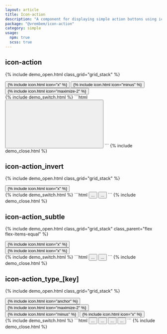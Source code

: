 ```yaml
---
layout: article
title: Icon-action
description: "A component for displaying simple action buttons using icons."
package: "@vrembem/icon-action"
category: simple
usage:
  npm: true
  scss: true
---
```


## icon-action

{% include demo_open.html class_grid="grid_stack" %}
<div class="level">
  <button class="icon-action" aria-label="Close button">
    {% include icon.html icon="x" %}
  </button>
  <button class="icon-action" aria-label="Minimize">
    {% include icon.html icon="minus" %}
  </button>
  <button class="icon-action" aria-label="Fullscreen">
    {% include icon.html icon="maximize-2" %}
  </button>
</div>
{% include demo_switch.html %}
```html
<button class="icon-action" aria-label="Close">
  <svg role="img" class="icon">
    <!-- SVG markup or link ID goes here.. -->
  </svg>
</button>
```
{% include demo_close.html %}

## icon-action_invert

{% include demo_open.html class_grid="grid_stack" %}
<div class="padding radius background-night">
  <button class="icon-action icon-action_invert" aria-label="Close">
    {% include icon.html icon="x" %}
  </button>
</div>
{% include demo_switch.html %}
```html
<button class="icon-action" aria-label="Close">...</button>
<button class="icon-action icon-action_invert" aria-label="Close">...</button>
```
{% include demo_close.html %}

## icon-action_subtle

{% include demo_open.html class_grid="grid_stack" class_parent="flex flex-items-equal" %}
<div class="padding radius background-white border margin-right-sm">
  <button class="icon-action icon-action_subtle" aria-label="Close">
    {% include icon.html icon="x" %}
  </button>
</div>
<div class="padding radius background-night margin-left-sm">
  <button class="icon-action icon-action_invert icon-action_subtle" aria-label="Close">
    {% include icon.html icon="x" %}
  </button>
</div>
{% include demo_switch.html %}
```html
<button class="icon-action icon-action_subtle" aria-label="Close">...</button>
<button class="icon-action icon-action_subtle icon-action_invert" aria-label="Close">...</button>
```
{% include demo_close.html %}

## icon-action_type_[key]

{% include demo_open.html class_grid="grid_stack" %}
<div class="level">
  <button class="icon-action icon-action_type_info" aria-label="Helpful information">
    {% include icon.html icon="anchor" %}
  </button>
  <button class="icon-action icon-action_type_success" aria-label="Fullscreen">
    {% include icon.html icon="maximize-2" %}
  </button>
  <button class="icon-action icon-action_type_caution" aria-label="Minimize">
    {% include icon.html icon="minus" %}
  </button>
  <button class="icon-action icon-action_type_danger" aria-label="Close">
    {% include icon.html icon="x" %}
  </button>
</div>
{% include demo_switch.html %}
```html
<button class="icon-action icon-action_type_info" aria-label="Helpful information">...</button>
<button class="icon-action icon-action_type_success" aria-label="Fullscreen">...</button>
<button class="icon-action icon-action_type_caution" aria-label="Minimize">...</button>
<button class="icon-action icon-action_type_danger" aria-label="Close">...</button>
```
{% include demo_close.html %}

